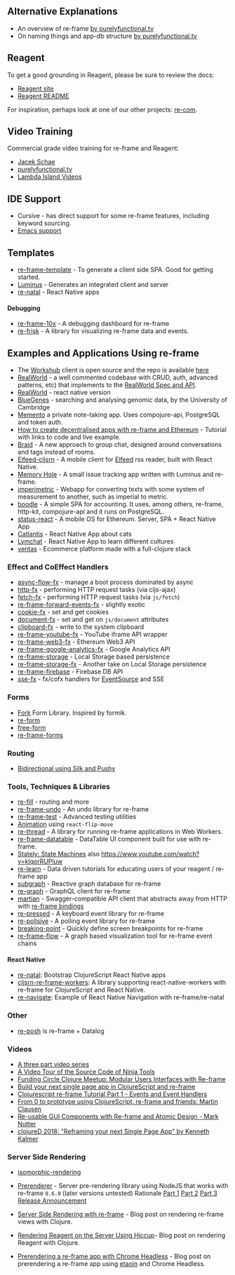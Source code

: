 ## Alternative Explanations

  - An overview of re-frame [by purelyfunctional.tv](https://purelyfunctional.tv/guide/re-frame-building-blocks/)
  - On naming things and app-db structure [by purelyfunctional.tv](https://purelyfunctional.tv/guide/database-structure-in-re-frame/)

## Reagent


To get a good grounding in Reagent, please be sure to review the docs:

  - [Reagent site](http://reagent-project.github.io/)
  - [Reagent README](https://github.com/reagent-project/reagent/blob/master/doc/README.md)

For inspiration, perhaps look at one of our other projects: [re-com](https://github.com/Day8/re-com).

## Video Training

Commercial grade video training for re-frame and Reagent:

  - [Jacek Schae](https://www.jacekschae.com/)
  - [purelyfunctional.tv](https://purelyfunctional.tv/courses/understanding-re-frame/)
  - [Lambda Island Videos](https://lambdaisland.com/collections/react-reagent-re-frame)

## IDE Support 

*  Cursive - has direct support for some re-frame features, including keyword sourcing.
*  [Emacs support](https://github.com/oliyh/re-jump.el)

## Templates

* [re-frame-template](https://github.com/day8/re-frame-template) - To generate a client side SPA. Good for getting started.
* [Luminus](http://www.luminusweb.net) - Generates an integrated client and server
* [re-natal](https://github.com/drapanjanas/re-natal) - React Native apps

#### Debugging

* [re-frame-10x](https://github.com/day8/re-frame-10x) - A debugging dashboard for re-frame
* [re-frisk](https://github.com/flexsurfer/re-frisk) - A library for visualizing re-frame data and events.

## Examples and Applications Using re-frame

* The [Workshub](https://www.works-hub.com/) client is open source and the repo is available [here](https://github.com/WorksHub/client)
* [RealWorld](https://github.com/jacekschae/conduit) - a well commented codebase with CRUD, auth, advanced patterns, etc) that implements to the [RealWorld Spec and API](https://github.com/gothinkster/realworld).
* [RealWorld](https://github.com/flexsurfer/conduitrn) - react native version 
* [BlueGenes](https://github.com/intermine/bluegenes) - searching and analysing genomic data, by the University of Cambridge
* [Memento](https://gitlab.com/Numergent/memento) a private note-taking app. Uses compojure-api, PostgreSQL and token auth.
* [How to create decentralised apps with re-frame and Ethereum](https://medium.com/@matus.lestan/how-to-create-decentralised-apps-with-clojurescript-re-frame-and-ethereum-81de24d72ff5#.b9xh9xnis) - Tutorial with links to code and live example.
* [Braid](https://github.com/braidchat/braid) - A new approach to group chat, designed around conversations and tags instead of rooms.
* [Elfeed-cljsrn](https://github.com/areina/elfeed-cljsrn) - A mobile client for [Elfeed](https://github.com/skeeto/elfeed) rss reader, built with React Native.
* [Memory Hole](https://github.com/yogthos/memory-hole) - A small issue tracking app written with Luminus and re-frame.
* [imperimetric](https://github.com/Dexterminator/imperimetric) - Webapp for converting texts with some system of measurement to another, such as imperial to metric.
* [boodle](https://github.com/manuel-uberti/boodle) - A simple SPA for
  accounting. It uses, among others, re-frame, http-kit, compojure-api and it
  runs on PostgreSQL.
* [status-react](https://github.com/status-im/status-react) - A mobile OS for Ethereum. Server, SPA + React Native App
* [Catlantis](https://github.com/madvas/catlantis) - React Native App about cats
* [Lymchat](https://github.com/tiensonqin/lymchat) - React Native App to learn different cultures
* [ventas](https://github.com/JoelSanchez/ventas) - Ecommerce platform made with a full-clojure stack

### Effect and CoEffect Handlers

* [async-flow-fx](https://github.com/day8/re-frame-async-flow-fx) - manage a boot process dominated by async
* [http-fx](https://github.com/day8/re-frame-http-fx) - performing HTTP request tasks (via cljs-ajax)
* [fetch-fx](https://github.com/superstructor/re-frame-fetch-fx) - performing HTTP request tasks (via `js/fetch`)
* [re-frame-forward-events-fx](https://github.com/day8/re-frame-forward-events-fx) - slightly exotic
* [cookie-fx](https://github.com/SMX-LTD/re-frame-cookie-fx) - set and get cookies
* [document-fx](https://github.com/SMX-LTD/re-frame-document-fx) - set and get on `js/document` attributes
* [clipboard-fx](https://github.com/superstructor/re-frame-clipboard-fx) - write to the system clipboard
* [re-frame-youtube-fx](https://github.com/micmarsh/re-frame-youtube-fx) - YouTube iframe API wrapper
* [re-frame-web3-fx](https://github.com/madvas/re-frame-web3-fx) - Ethereum Web3 API
* [re-frame-google-analytics-fx](https://github.com/madvas/re-frame-google-analytics-fx) - Google Analytics API
* [re-frame-storage](https://github.com/akiroz/re-frame-storage) - Local Storage based persistence
* [re-frame-storage-fx](https://github.com/deg/re-frame-storage-fx) - Another take on Local Storage persistence
* [re-frame-firebase](https://github.com/deg/re-frame-firebase) - Firebase DB API
* [sse-fx](https://github.com/yetanalytics/sse-fx) - fx/cofx handlers for [EventSource](https://developer.mozilla.org/en-US/docs/Web/API/EventSource) and SSE

### Forms 

* [Fork](https://github.com/luciodale/fork) Form Library. Inspired by formik.
* [re-form](https://github.com/HealthSamurai/re-form)
* [free-form](https://github.com/pupeno/free-form)
* [re-frame-forms](https://github.com/tomasd/re-frame-forms)

### Routing

* [Bidirectional using Silk and Pushy](https://pupeno.com/2015/08/18/no-hashes-bidirectional-routing-in-re-frame-with-silk-and-pushy/)

### Tools, Techniques & Libraries

* [re-fill](https://github.com/metosin/re-fill) - routing and more  
* [re-frame-undo](https://github.com/day8/re-frame-undo) - An undo library for re-frame
* [re-frame-test](https://github.com/day8/re-frame-test) - Advanced testing utilities
* [Animation](http://www.upgradingdave.com/blog/posts/2016-12-17-permutation.html) using `react-flip-move`
* [re-thread](https://github.com/yetanalytics/re-thread) - A library for running re-frame applications in Web Workers.
* [re-frame-datatable](https://github.com/kishanov/re-frame-datatable) - DataTable UI component built for use with re-frame.
* [Stately: State Machines](https://github.com/nodename/stately) also https://www.youtube.com/watch?v=klqorRUPluw
* [re-learn](https://github.com/oliyh/re-learn) - Data driven tutorials for educating users of your reagent / re-frame app
* [subgraph](https://github.com/vimsical/subgraph) - Reactive graph database for re-frame
* [re-graph](https://github.com/oliyh/re-graph) - GraphQL client for re-frame
* [martian](https://github.com/oliyh/martian) - Swagger-compatible API client that abstracts away from HTTP with [re-frame bindings](https://github.com/oliyh/martian/tree/master/re-frame)
* [re-pressed](https://github.com/gadfly361/re-pressed) - A keyboard event library for re-frame
* [re-pollsive](https://github.com/gadfly361/re-pollsive) - A polling event library for re-frame
* [breaking-point](https://github.com/gadfly361/breaking-point) - Quickly define screen breakpoints for re-frame
* [re-frame-flow](https://github.com/ertugrulcetin/re-frame-flow) - A graph based visualization tool for re-frame event chains


#### React Native

* [re-natal](https://github.com/drapanjanas/re-natal): Bootstrap ClojureScript React Native apps
* [cljsrn-re-frame-workers](https://github.com/seantempesta/cljsrn-re-frame-workers): A library supporting react-native-workers with re-frame for ClojureScript and React Native.
* [re-navigate](https://github.com/vikeri/re-navigate): Example of React Native Navigation with re-frame/re-natal

### Other

* [re-posh](https://github.com/denistakeda/re-posh) is re-frame + Datalog

### Videos

* [A three part video series](https://www.youtube.com/playlist?list=PLUGfdBfjve9WFJMvE8JrpGYK6OTWWo1QS)
* [A Video Tour of the Source Code of Ninja Tools](https://carouselapps.com/2015/12/02/tour-of-the-source-code-of-ninja-tools/)
* [Funding Circle Clojure Meetup: Modular Users Interfaces with Re-frame](https://youtu.be/b_uum_iYShE)
* [Build your next single page app in ClojureScript and re-frame](https://youtu.be/Pq5oof3SJXA)
* [Clojurescript re-frame Tutorial Part 1 - Events and Event Handlers](https://youtu.be/Xo6W300s1Xs)
* [From 0 to prototype using ClojureScript, re-frame and friends: Martin Clausen](https://youtu.be/DdkwNTgtIJ0)
* [Re-usable GUI Components with Re-frame and Atomic Design - Mark Nutter](https://youtu.be/JCY_cHzklRs)
* [clojureD 2018: "Reframing your next Single Page App" by Kenneth Kalmer](https://youtu.be/x6z2-P1MpUw)

### Server Side Rendering

* [isomorphic-rendering](http://techascent.com/blog/isomorphic-rendering.html)
* [Prerenderer](https://github.com/pupeno/prerenderer) - Server pre-rendering library using NodeJS that works with re-frame `0.6.0` (later versions untested)
   Rationale [Part 1](https://carouselapps.com/2015/09/14/isomorphic-clojurescriptjavascript-for-pre-rendering-single-page-applications-part-2/)
   [Part 2](https://carouselapps.com/2015/09/14/isomorphic-clojurescriptjavascript-for-pre-rendering-single-page-applications-part-2/)
   [Part 3](https://pupeno.com/2015/10/02/isomorphic-javascript-with-clojurescript-for-pre-rendering-single-page-applications-part-3/)
   [Release Announcement](https://pupeno.com/2015/12/13/prerenderer-0-2-0-released/)

* [Server Side Rendering with re-frame](http://davidtanzer.net/server_side_rendering_with_re_frame) - Blog post on rendering re-frame views with Clojure.

* [Rendering Reagent on the Server Using Hiccup](http://yogthos.net/posts/2015-11-24-Serverside-Reagent.html)- Blog post on rendering Reagent with Clojure.

* [Prerendering a re-frame app with Chrome Headless](https://medium.com/@joelsanchezclj/prerendering-a-re-frame-app-with-chrome-headless-bb875de31fd0) - Blog post on prerendering a re-frame app using [etaoin](https://github.com/igrishaev/etaoin) and Chrome Headless.
